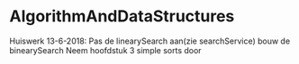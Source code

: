 # AlgorithmAndDataStructures


Huiswerk 13-6-2018:
Pas de linearySearch aan(zie searchService)
bouw de binearySearch
Neem hoofdstuk 3 simple sorts door
